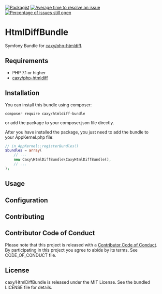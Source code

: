 [![Packagist](https://img.shields.io/packagist/dt/caxy/htmldiff-bundle.svg)](https://packagist.org/packages/caxy/htmldiff-bundle)
[![Average time to resolve an issue](http://isitmaintained.com/badge/resolution/caxy/HtmlDiffBundle.svg)](http://isitmaintained.com/project/caxy/HtmlDiffBundle "Average time to resolve an issue")
[![Percentage of issues still open](http://isitmaintained.com/badge/open/caxy/HtmlDiffBundle.svg)](http://isitmaintained.com/project/caxy/HtmlDiffBundle "Percentage of issues still open")

HtmlDiffBundle
==============

Symfony Bundle for [caxy/php-htmldiff][0].

## Requirements

- PHP 7.1 or higher
- [caxy/php-htmldiff][0]

## Installation

You can install this bundle using composer:

```
composer require caxy/htmldiff-bundle
```

or add the package to your composer.json file directly.

After you have installed the package, you just need to add the bundle to your AppKernel.php file:

```php
// in AppKernel::registerBundles()
$bundles = array(
    // ...
    new Caxy\HtmlDiffBundle\CaxyHtmlDiffBundle(),
    // ...
);
```

## Usage

## Configuration

## Contributing

## Contributor Code of Conduct

Please note that this project is released with a [Contributor Code of
Conduct](http://contributor-covenant.org/). By participating in this project
you agree to abide by its terms. See CODE_OF_CONDUCT file.

## License

caxy/HtmlDiffBundle is released under the MIT License. See the bundled LICENSE file for
details.

[0]: https://github.com/caxy/php-htmldiff
